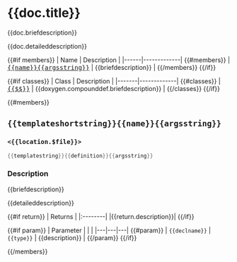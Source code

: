 # {{doc.title}}

{{doc.briefdescription}}

{{doc.detaileddescription}}

{{#if members}}
| Name | Description |
|------|-------------|
{{#members}}
| <a href="#{{_ref}}"><tt>{{name}}{{argsstring}}</tt></a> | {{briefdescription}} |
{{/members}}
{{/if}}

{{#if classes}}
| Class | Description |
|-------|-------------|
{{#classes}}
| <a href="{{$refid}}"><tt>{{$$}}</tt></a> | {{doxygen.compounddef.briefdescription}} |
{{/classes}}
{{/if}}

{{#members}}
## `{{templateshortstring}}{{name}}{{argsstring}}`
### `<{{location.$file}}>`
```cpp
{{templatestring}}{{definition}}{{argsstring}}
```

### Description
{{briefdescription}}

{{detaileddescription}}

{{#if return}}
| Returns |
|:--------|
|{{return.description}}|
{{/if}}

{{#if param}}
| Parameter | | |
|---|---|---|
{{#param}}
| `{{declname}}` | `{{type}}` | {{description}} |
{{/param}}
{{/if}}


{{/members}}
